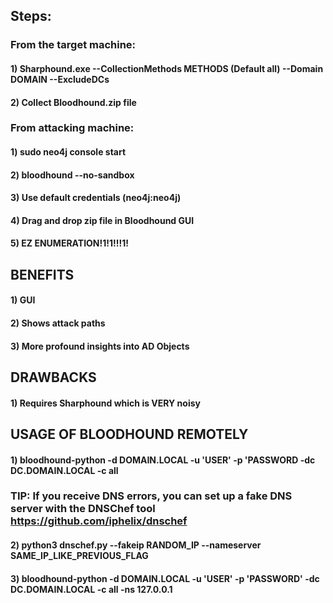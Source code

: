 ## Steps:

### From the target machine:

#### 1) Sharphound.exe --CollectionMethods METHODS (Default all) --Domain DOMAIN --ExcludeDCs

#### 2) Collect Bloodhound.zip file

### From attacking machine:

#### 1) sudo neo4j console start

#### 2) bloodhound --no-sandbox

#### 3) Use default credentials (neo4j:neo4j)

#### 4) Drag and drop zip file in Bloodhound GUI

#### 5) EZ ENUMERATION!1!1!!!1!

## BENEFITS

#### 1) GUI

#### 2) Shows attack paths

#### 3) More profound insights into AD Objects

## DRAWBACKS

#### 1) Requires Sharphound which is VERY noisy

## USAGE OF BLOODHOUND REMOTELY

#### 1) bloodhound-python -d DOMAIN.LOCAL -u 'USER' -p 'PASSWORD -dc DC.DOMAIN.LOCAL -c all

### TIP: If you receive DNS errors, you can set up a fake DNS server with the DNSChef tool https://github.com/iphelix/dnschef

#### 2) python3 dnschef.py --fakeip RANDOM_IP --nameserver SAME_IP_LIKE_PREVIOUS_FLAG

#### 3) bloodhound-python -d DOMAIN.LOCAL -u 'USER' -p 'PASSWORD' -dc DC.DOMAIN.LOCAL -c all -ns 127.0.0.1
